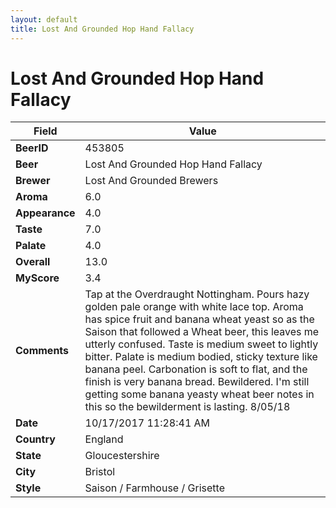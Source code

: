 ```yaml
---
layout: default
title: Lost And Grounded Hop Hand Fallacy
---
```


# Lost And Grounded Hop Hand Fallacy

| Field         | Value     |
|---------------|-----------|
| **BeerID** | 453805 |
| **Beer** | Lost And Grounded Hop Hand Fallacy |
| **Brewer** | Lost And Grounded Brewers |
| **Aroma** | 6.0 |
| **Appearance** | 4.0 |
| **Taste** | 7.0 |
| **Palate** | 4.0 |
| **Overall** | 13.0 |
| **MyScore** | 3.4 |
| **Comments** | Tap at the Overdraught Nottingham. Pours hazy golden pale orange with white lace top. Aroma has spice fruit and banana wheat yeast so as the Saison that followed a Wheat beer, this leaves me utterly confused. Taste is medium sweet to lightly bitter. Palate is medium bodied, sticky texture like banana peel. Carbonation is soft to flat, and the finish is very banana bread. Bewildered. I&#39;m still getting some banana yeasty wheat beer notes in this so the bewilderment is lasting. 8/05/18 |
| **Date** | 10/17/2017 11:28:41 AM |
| **Country** | England |
| **State** | Gloucestershire |
| **City** | Bristol |
| **Style** | Saison / Farmhouse / Grisette |

